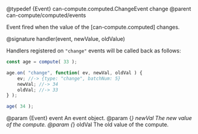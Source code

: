 @typedef {Event} can-compute.computed.ChangeEvent change
@parent can-compute/computed/events

Event fired when the value of the [can-compute.computed] changes.

@signature handler(event, newValue, oldValue)

Handlers registered on `"change"` events will be called back as follows:

```js
const age = compute( 33 );

age.on( "change", function( ev, newVal, oldVal ) {
	ev; //-> {type: "change", batchNum: 5}
	newVal; //-> 34
	oldVal; //-> 33
} );

age( 34 );
```



@param {Event} event An event object.
@param {*} newVal The new value of the compute.
@param {*} oldVal The old value of the compute.
